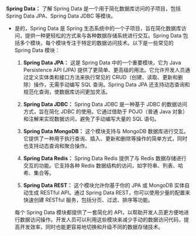 **Spring Data：** 了解 Spring Data 是一个用于简化数据库访问的子项目，包括 Spring Data JPA、Spring Data JDBC 等模块。

- 是的，Spring Data 是 Spring 生态系统中的一个子项目，旨在简化数据库访问，提供一种更轻松的方式来与各种数据存储系统进行交互。Spring Data 包括多个模块，每个模块专注于特定的数据访问技术。以下是一些常见的 Spring Data 模块：

  1. **Spring Data JPA：** 这是 Spring Data 中的一个重要模块，它为 Java Persistence API (JPA) 提供了更简单、更高级的用法。它允许开发人员通过定义实体类和接口方法来执行常见的 CRUD（创建、读取、更新和删除）操作，无需手动编写 SQL 查询。Spring Data JPA 还支持动态查询和规范化查询，使数据库访问更加灵活。

  2. **Spring Data JDBC：** Spring Data JDBC 是一种基于 JDBC 的数据访问方式，旨在简化 JDBC 的使用。它通过借助于 POJO（普通 Java 对象）和注解来实现数据访问，避免了手动编写大量的 SQL 语句。

  3. **Spring Data MongoDB：** 这个模块支持与 MongoDB 数据库进行交互。它提供了一种用于执行查询、插入、更新和删除等操作的简单方式，同时也支持动态查询和聚合操作。

  4. **Spring Data Redis：** Spring Data Redis 提供了与 Redis 数据存储进行交互的功能。它支持各种 Redis 数据结构的访问，如字符串、列表、哈希、集合等。

  5. **Spring Data REST：** 这个模块允许你基于你的 JPA 或 MongoDB 实体自动生成 RESTful API。通过 Spring Data REST，你可以使用少量的配置来快速创建 RESTful 服务，包括分页、过滤、排序等功能。

  每个 Spring Data 模块都提供了一套简化的 API，以帮助开发人员更方便地进行数据访问操作。开发人员可以利用这些模块来减少手动的数据访问代码，提高开发效率，同时也能更容易地切换和升级不同的数据存储技术。